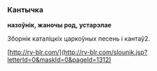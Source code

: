 ### Кантычка
**назоўнік, жаночы род, устарэлае**

Зборнік каталіцкіх царкоўных песень і кантаў2.

<a rel="author">[http://rv-blr.com/](http://rv-blr.com/slounik.jsp?letterId=0&maskId=0&pageId=1312)</a>
